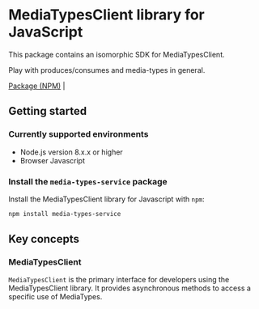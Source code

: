 # MediaTypesClient library for JavaScript

This package contains an isomorphic SDK for MediaTypesClient.

Play with produces/consumes and media-types in general.

[Package (NPM)](https://www.npmjs.com/package/media-types-service) |

## Getting started

### Currently supported environments

- Node.js version 8.x.x or higher
- Browser Javascript


### Install the `media-types-service` package

Install the MediaTypesClient library for Javascript with `npm`:

```bash
npm install media-types-service
```


## Key concepts

### MediaTypesClient

`MediaTypesClient` is the primary interface for developers using the MediaTypesClient library. It provides asynchronous methods to access a specific use of MediaTypes.